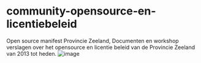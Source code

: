 # community-opensource-en-licentiebeleid
Open source manifest Provincie Zeeland, 
Documenten en workshop verslagen over het opensource en licentie beleid van de Provincie Zeeland van 2013 tot heden.
![image](https://user-images.githubusercontent.com/23077440/235444384-2182f6a3-6697-4879-b3c6-7cb4975198d3.png)
